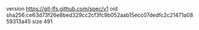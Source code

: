 version https://git-lfs.github.com/spec/v1
oid sha256:ce63d73f26e8bed329cc2cf3fc9b052aab15ecc07dedfc2c21471a0859313a45
size 491
